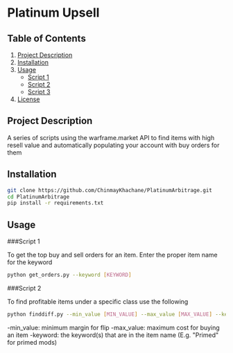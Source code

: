# Platinum Upsell

## Table of Contents
1. [Project Description](#project-description)
2. [Installation](#installation)
3. [Usage](#usage)
    - [Script 1](#script-1)
    - [Script 2](#script-2)
    - [Script 3](#script-3)
4. [License](#license)

## Project Description
A series of scripts using the warframe.market API to find items with high resell value and automatically populating your account with buy orders for them

## Installation

```bash
git clone https://github.com/ChinmayKhachane/PlatinumArbitrage.git
cd PlatinumArbitrage
pip install -r requirements.txt
```

## Usage

###Script 1

To get the top buy and sell orders for an item. Enter the proper item name for the keyword

```bash
python get_orders.py --keyword [KEYWORD]
```

###Script 2

To find profitable items under a specific class use the following

```bash
python finddiff.py --min_value [MIN_VALUE] --max_value [MAX_VALUE] --keyword KEYWORD [KEYWORD ...]
```
-min_value: minimum margin for flip
-max_value: maximum cost for buying an item
-keyword: the keyword(s) that are in the item name (E.g. "Primed" for primed mods)

